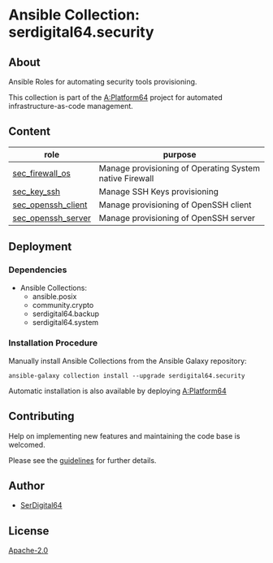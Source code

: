 # Ansible Collection: serdigital64.security

## About

Ansible Roles for automating security tools provisioning.

This collection is part of the [A:Platform64](https://github.com/aplatform64/aplatform64) project for automated infrastructure-as-code management.

## Content

| role                                                                                        | purpose                                                 |
| ------------------------------------------------------------------------------------------- | ------------------------------------------------------- |
| [sec_firewall_os](https://aplatform64.readthedocs.io/en/latest/roles/sec_firewall_os)       | Manage provisioning of Operating System native Firewall |
| [sec_key_ssh](https://aplatform64.readthedocs.io/en/latest/roles/sec_key_ssh)               | Manage SSH Keys provisioning                            |
| [sec_openssh_client](https://aplatform64.readthedocs.io/en/latest/roles/sec_openssh_client) | Manage provisioning of OpenSSH client                   |
| [sec_openssh_server](https://aplatform64.readthedocs.io/en/latest/roles/sec_openssh_server) | Manage provisioning of OpenSSH server                   |

## Deployment

### Dependencies

- Ansible Collections:
  - ansible.posix
  - community.crypto
  - serdigital64.backup
  - serdigital64.system

### Installation Procedure

Manually install Ansible Collections from the Ansible Galaxy repository:

```shell
ansible-galaxy collection install --upgrade serdigital64.security
```

Automatic installation is also available by deploying [A:Platform64](https://aplatform64.readthedocs.io/en/latest/#deployment)

## Contributing

Help on implementing new features and maintaining the code base is welcomed.

Please see the [guidelines](https://aplatform64.readthedocs.io/en/latest/CONTRIBUTING) for further details.

## Author

- [SerDigital64](https://serdigital64.github.io/)

## License

[Apache-2.0](https://www.apache.org/licenses/LICENSE-2.0.txt)

